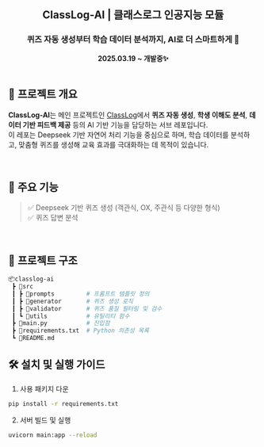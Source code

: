 <div align="center">

  <h2>ClassLog-AI | 클래스로그 인공지능 모듈</h2>
  <h3>퀴즈 자동 생성부터 학습 데이터 분석까지, AI로 더 스마트하게 🤖</h3>
  <b>2025.03.19 ~ 개발중✨</b>

</div>

<br />

## 🧠 프로젝트 개요

**ClassLog-AI**는 메인 프로젝트인 [ClassLog](([https://github.com/KW-ClassLog/ClassLog]))에서 **퀴즈 자동 생성**, **학생 이해도 분석**, **데이터 기반 피드백 제공** 등의 AI 기반 기능을 담당하는 서브 레포입니다.  
이 레포는 Deepseek 기반 자연어 처리 기능을 중심으로 하며, 학습 데이터를 분석하고, 맞춤형 퀴즈를 생성해 교육 효과를 극대화하는 데 목적이 있습니다.

<br />

## 🎯 주요 기능

> ✅ Deepseek 기반 퀴즈 생성 (객관식, OX, 주관식 등 다양한 형식)  
> ✅ 퀴즈 답변 분석

<br />

## 🧩 프로젝트 구조
```bash
📦classlog-ai
 ┣ 📁src
 ┃ ┣ 📁prompts         # 프롬프트 템플릿 정의
 ┃ ┣ 📁generator       # 퀴즈 생성 로직
 ┃ ┣ 📁validator       # 퀴즈 품질 필터링 및 검수
 ┃ ┗ 📁utils           # 유틸리티 함수
 ┣ 📄main.py           # 진입점
 ┣ 📄requirements.txt  # Python 의존성 목록
 ┗ 📄README.md

```

## 🛠️ 설치 및 실행 가이드

1. 사용 패키지 다운
```bash
pip install -r requirements.txt
```
2. 서버 빌드 및 실행
```bash
uvicorn main:app --reload
```
